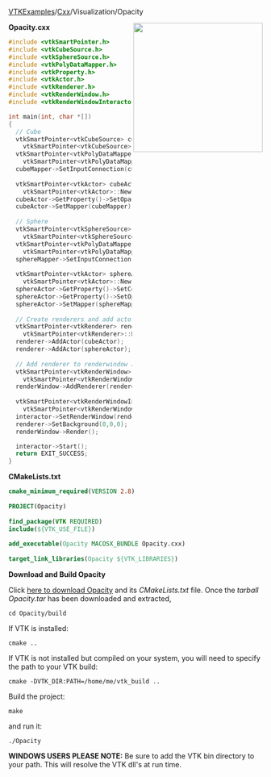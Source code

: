 [VTKExamples](/index/)/[Cxx](/Cxx)/Visualization/Opacity

<img align="right" src="https://github.com/lorensen/VTKExamples/blob/gh-pages/Testing/Baseline/Visualization/TestOpacity.png?raw=true" width="256" />

**Opacity.cxx**
```c++
#include <vtkSmartPointer.h>
#include <vtkCubeSource.h>
#include <vtkSphereSource.h>
#include <vtkPolyDataMapper.h>
#include <vtkProperty.h>
#include <vtkActor.h>
#include <vtkRenderer.h>
#include <vtkRenderWindow.h>
#include <vtkRenderWindowInteractor.h>

int main(int, char *[])
{ 
  // Cube
  vtkSmartPointer<vtkCubeSource> cubeSource = 
    vtkSmartPointer<vtkCubeSource>::New();
  vtkSmartPointer<vtkPolyDataMapper> cubeMapper = 
    vtkSmartPointer<vtkPolyDataMapper>::New();
  cubeMapper->SetInputConnection(cubeSource->GetOutputPort());
  
  vtkSmartPointer<vtkActor> cubeActor = 
    vtkSmartPointer<vtkActor>::New();
  cubeActor->GetProperty()->SetOpacity(0.5);
  cubeActor->SetMapper(cubeMapper);
  
  // Sphere
  vtkSmartPointer<vtkSphereSource> sphereSource = 
    vtkSmartPointer<vtkSphereSource>::New();
  vtkSmartPointer<vtkPolyDataMapper> sphereMapper = 
    vtkSmartPointer<vtkPolyDataMapper>::New();
  sphereMapper->SetInputConnection(sphereSource->GetOutputPort());
  
  vtkSmartPointer<vtkActor> sphereActor = 
    vtkSmartPointer<vtkActor>::New();
  sphereActor->GetProperty()->SetColor(0.5,1,0.5);
  sphereActor->GetProperty()->SetOpacity(0.5);
  sphereActor->SetMapper(sphereMapper);
  
  // Create renderers and add actors of plane and cube
  vtkSmartPointer<vtkRenderer> renderer = 
    vtkSmartPointer<vtkRenderer>::New();
  renderer->AddActor(cubeActor);
  renderer->AddActor(sphereActor);
  
  // Add renderer to renderwindow and render
  vtkSmartPointer<vtkRenderWindow> renderWindow = 
    vtkSmartPointer<vtkRenderWindow>::New();
  renderWindow->AddRenderer(renderer);
  
  vtkSmartPointer<vtkRenderWindowInteractor> interactor = 
    vtkSmartPointer<vtkRenderWindowInteractor>::New();
  interactor->SetRenderWindow(renderWindow);
  renderer->SetBackground(0,0,0);
  renderWindow->Render();

  interactor->Start();
  return EXIT_SUCCESS;
}
```
**CMakeLists.txt**
```cmake
cmake_minimum_required(VERSION 2.8)
 
PROJECT(Opacity)
 
find_package(VTK REQUIRED)
include(${VTK_USE_FILE})
 
add_executable(Opacity MACOSX_BUNDLE Opacity.cxx)
 
target_link_libraries(Opacity ${VTK_LIBRARIES})
```

**Download and Build Opacity**

Click [here to download Opacity](https://github.com/lorensen/VTKWikiExamplesTarballs/raw/master/Opacity.tar) and its *CMakeLists.txt* file.
Once the *tarball Opacity.tar* has been downloaded and extracted,
```
cd Opacity/build 
```
If VTK is installed:
```
cmake ..
```
If VTK is not installed but compiled on your system, you will need to specify the path to your VTK build:
```
cmake -DVTK_DIR:PATH=/home/me/vtk_build ..
```
Build the project:
```
make
```
and run it:
```
./Opacity
```
**WINDOWS USERS PLEASE NOTE:** Be sure to add the VTK bin directory to your path. This will resolve the VTK dll's at run time.


